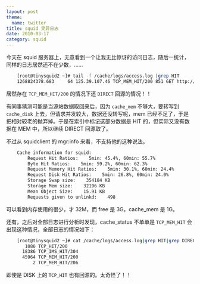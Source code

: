 ```yaml
---
layout: post
theme:
  name: twitter
title: squid 灵异日志
date: 2010-03-17
category: squid
---
```


今天在 squid 服务器上，无意看到一个让我无比惊讶的访问日志，随后一统计，同样的日志居然还不在少数，……

```bash
    [root@tinysquid2 ~]# tail -f /cache/logs/access.log |grep HIT
    1268824378.683     64 125.39.107.46 TCP_MEM_HIT/200 851 GET http://www.114.com.cn/style/css/jquery.autocomplete.css - DIRECT/117.25.130.146 text/css "http://www.114.com.cn/gindex.html" "Mozilla/4.0 (compatible; MSIE 6.0; Windows NT 5.1; QQPinyin 686; SV1; 360SE)"
```

居然存在 `TCP_MEM_HIT/200` 的情况下还 `DIRECT` 回源的情况！！

有同事猜测可能是当源站数据取回来后，因为 `cache_mem` 不够大，要转写到 `cache_disk` 上去，但请求并发较大，数据还没转写呢，mem 已经不足了，于是把相对较老的抛弃掉。于是在索引中标记这部分数据是 HIT 的，但实际又没有数据在 MEM 中，所以继续 DIRECT 回源取了。

不过从 squidclient 的 mgr:info 来看，不支持他的这种说法。

```bash
    Cache information for squid:
        Request Hit Ratios:    5min: 45.4%, 60min: 55.7%
        Byte Hit Ratios:    5min: 59.2%, 60min: 62.3%
        Request Memory Hit Ratios:    5min: 30.1%, 60min: 24.4%
        Request Disk Hit Ratios:    5min: 26.8%, 60min: 24.0%
        Storage Swap size:    354184 KB
        Storage Mem size:    32196 KB
        Mean Object Size:    15.91 KB
        Requests given to unlinkd:    498
```

可以看到内存使用的很少，才 32M，而 free 是 3G，cache\_mem 是 1G。

还有，之后对全部日志进行分析时发现，cache\_status 不单单是 `TCP_MEM_HIT` 会出现这种情况，全部日志的情况如下：

```bash
    [root@tinysquid2 ~]# cat /cache/logs/access.log|grep HIT|grep DIRECT|grep -v REFRESH|awk '{print $4}'|sort|uniq -c
       1086 TCP_HIT/200
      18386 TCP_IMS_HIT/304
      45964 TCP_MEM_HIT/200
          2 TCP_MEM_HIT/206
```

即使是 DISK 上的 `TCP_HIT` 也有回源的。太奇怪了！！

